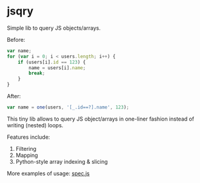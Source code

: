 # jsqry
Simple lib to query JS objects/arrays.

Before:
```js
var name;
for (var i = 0; i < users.length; i++) {
    if (users[i].id == 123) {
        name = users[i].name;
        break;
    }
}

```
After:
```js
var name = one(users, '[_.id==?].name', 123);
```

This tiny lib allows to query JS object/arrays in one-liner fashion instead of writing (nested) loops.

Features include:

1. Filtering
1. Mapping
1. Python-style array indexing & slicing

More examples of usage: [spec.js](/spec.js)
